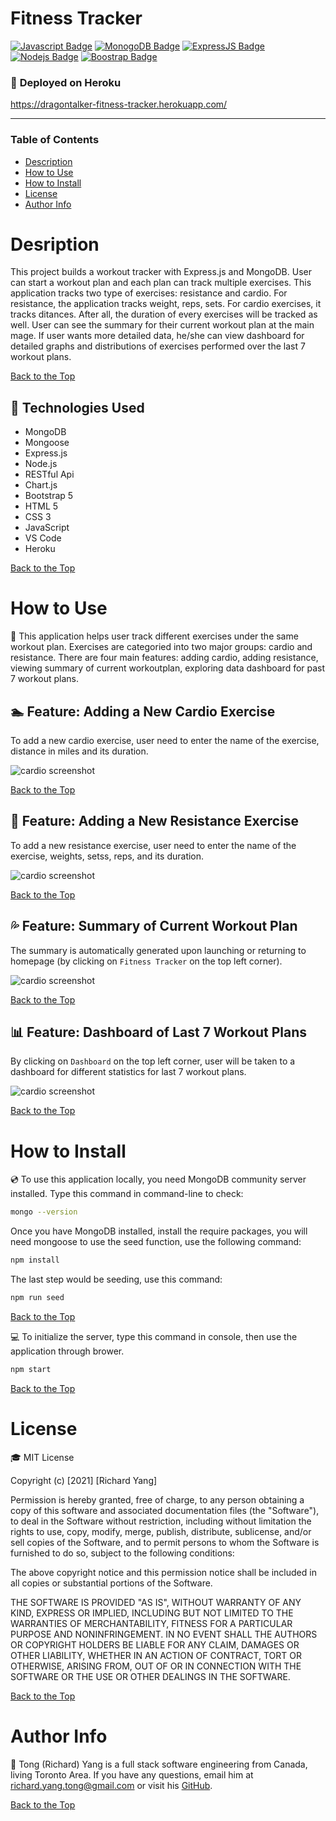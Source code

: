 # **Fitness Tracker**

[![Javascript Badge](https://img.shields.io/badge/-Javascript-F0DB4F?style=for-the-badge&labelColor=black&logo=javascript&logoColor=F0DB4F)](#) [![MonogoDB Badge](https://img.shields.io/badge/-MongoDB-4DB33D?style=for-the-badge&labelColor=black&logo=mongodb&logoColor=3FA037)](#) [![ExpressJS Badge](https://img.shields.io/badge/-Express.JS-ff781f?style=for-the-badge&labelColor=black&logo=express&logoColor=FF781F)](#) [![Nodejs Badge](https://img.shields.io/badge/-Node.js-3C873A?style=for-the-badge&labelColor=black&logo=node.js&logoColor=3C873A)](#) [![Boostrap Badge](https://img.shields.io/badge/-bootstrap5-553c7b?style=for-the-badge&labelColor=black&logo=bootstrap&logoColor=553c7b)](#)

### :rocket: **Deployed on Heroku**

https://dragontalker-fitness-tracker.herokuapp.com/

---

### **Table of Contents**

- [Description](#description)
- [How to Use](#how-to-use)
- [How to Install](#how-to-install)
- [License](#license)
- [Author Info](#author-info)

# Desription

This project builds a workout tracker with Express.js and MongoDB. User can start a workout plan and each plan can track multiple exercises. This application tracks two type of exercises: resistance and cardio. For resistance, the application tracks weight, reps, sets. For cardio exercises, it tracks ditances. After all, the duration of every exercises will be tracked as well. User can see the summary for their current workout plan at the main mage. If user wants more detailed data, he/she can view dashboard for detailed graphs and distributions of exercises performed over the last 7 workout plans.

[Back to the Top](#fitness-tracker)

## :wrench: **Technologies Used**

- MongoDB
- Mongoose
- Express.js
- Node.js
- RESTful Api
- Chart.js
- Bootstrap 5
- HTML 5
- CSS 3
- JavaScript
- VS Code
- Heroku

[Back to the Top](#fitness-tracker)

# How to Use

:crystal_ball: This application helps user track different exercises under the same workout plan. Exercises are categoried into two major groups: cardio and resistance. There are four main features: adding cardio, adding resistance, viewing summary of current workoutplan, exploring data dashboard for past 7 workout plans.

## :swimmer: **Feature: Adding a New Cardio Exercise**

To add a new cardio exercise, user need to enter the name of the exercise, distance in miles and its duration.

![cardio screenshot](./Assets/cardio.png)

[Back to the Top](#fitness-tracker)

## :muscle: **Feature: Adding a New Resistance Exercise**

To add a new resistance exercise, user need to enter the name of the exercise, weights, setss, reps, and its duration.

![cardio screenshot](./Assets/resistance.png)

[Back to the Top](#fitness-tracker)

## :sweat_drops: **Feature: Summary of Current Workout Plan**

The summary is automatically generated upon launching or returning to homepage (by clicking on `Fitness Tracker` on the top left corner).

![cardio screenshot](./Assets/homepage.png)

[Back to the Top](#fitness-tracker)

## :bar_chart: **Feature: Dashboard of Last 7 Workout Plans**

By clicking on `Dashboard` on the top left corner, user will be taken to a dashboard for different statistics for last 7 workout plans.

![cardio screenshot](./Assets/dashboard.png)

[Back to the Top](#fitness-tracker)

# How to Install

:cd: To use this application locally, you need MongoDB community server installed. Type this command in command-line to check:

```bash
mongo --version
```

Once you have MongoDB installed, install the require packages, you will need mongoose to use the seed function, use the following command:

```bash
npm install
```

The last step would be seeding, use this command:

```bash
npm run seed
```

[Back to the Top](#fitness-tracker)

:computer: To initialize the server, type this command in console, then use the application through brower.

```bash
npm start
```

[Back to the Top](#fitness-tracker)

# License

:mortar_board: MIT License

Copyright (c) [2021] [Richard Yang]

Permission is hereby granted, free of charge, to any person obtaining a copy of this software and associated documentation files (the "Software"), to deal in the Software without restriction, including without limitation the rights to use, copy, modify, merge, publish, distribute, sublicense, and/or sell copies of the Software, and to permit persons to whom the Software is furnished to do so, subject to the following conditions:

The above copyright notice and this permission notice shall be included in all copies or substantial portions of the Software.

THE SOFTWARE IS PROVIDED "AS IS", WITHOUT WARRANTY OF ANY KIND, EXPRESS OR IMPLIED, INCLUDING BUT NOT LIMITED TO THE WARRANTIES OF MERCHANTABILITY, FITNESS FOR A PARTICULAR PURPOSE AND NONINFRINGEMENT. IN NO EVENT SHALL THE AUTHORS OR COPYRIGHT HOLDERS BE LIABLE FOR ANY CLAIM, DAMAGES OR OTHER LIABILITY, WHETHER IN AN ACTION OF CONTRACT, TORT OR OTHERWISE, ARISING FROM, OUT OF OR IN CONNECTION WITH THE SOFTWARE OR THE USE OR OTHER DEALINGS IN THE SOFTWARE.

[Back to the Top](#fitness-tracker)

# Author Info

:space_invader: Tong (Richard) Yang is a full stack software engineering from Canada, living Toronto Area. If you have any questions, email him at richard.yang.tong@gmail.com or visit his [GitHub](https://github.com/Dragontalker).

[Back to the Top](#fitness-tracker)
